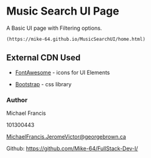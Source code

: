 # Music Search UI Page

A Basic UI page with Filtering options.

```
(https://mike-64.github.io/MusicSearchUI/home.html)
```

## External CDN Used

* [FontAwesome](https://fontawesome.com/icons?d=gallery) - icons for UI Elements

* [Bootstrap](https://getbootstrap.com/docs/4.1/getting-started/introduction/) - css library

### Author

Michael Francis

101300443

MichaelFrancis.JeromeVictor@georgebrown.ca

Github: https://github.com/Mike-64/FullStack-Dev-I/
